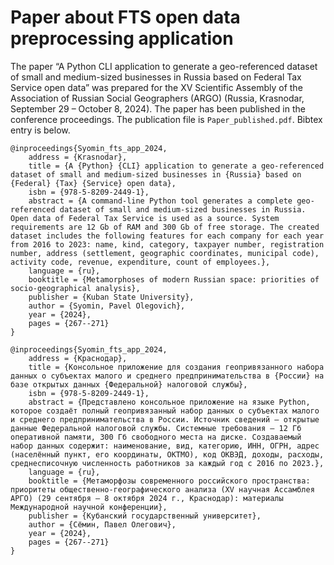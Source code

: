 # Paper about FTS open data preprocessing application

The paper “A Python CLI application to generate a geo-referenced dataset of small and medium-sized businesses in Russia based on Federal Tax Service open data” was prepared for the XV Scientific Assembly of the Association of Russian Social Geographers (ARGO) (Russia, Krasnodar, September 29 – October 8, 2024). The paper has been published in the conference proceedings. The publication file is `Paper_published.pdf`. Bibtex entry is below.

```
@inproceedings{Syomin_fts_app_2024,
    address = {Krasnodar},
    title = {A {Python} {CLI} application to generate a geo-referenced dataset of small and medium-sized businesses in {Russia} based on {Federal} {Tax} {Service} open data},
    isbn = {978-5-8209-2449-1},
    abstract = {A command-line Python tool generates a complete geo-referenced dataset of small and medium-sized businesses in Russia. Open data of Federal Tax Service is used as a source. System requirements are 12 Gb of RAM and 300 Gb of free storage. The created dataset includes the following features for each company for each year from 2016 to 2023: name, kind, category, taxpayer number, registration number, address (settlement, geographic coordinates, municipal code), activity code, revenue, expenditure, count of employees.},
    language = {ru},
    booktitle = {Metamorphoses of modern Russian space: priorities of socio-geographical analysis},
    publisher = {Kuban State University},
    author = {Syomin, Pavel Olegovich},
    year = {2024},
    pages = {267--271}
}

@inproceedings{Syomin_fts_app_2024,
    address = {Краснодар},
    title = {Консольное приложение для создания геопривязанного набора данных о субъектах малого и среднего предпринимательства в {России} на базе открытых данных {Федеральной} налоговой службы},
    isbn = {978-5-8209-2449-1},
    abstract = {Представлено консольное приложение на языке Python, которое создаёт полный геопривязанный набор данных о субъектах малого и среднего предпринимательства в России. Источник сведений — открытые данные Федеральной налоговой службы. Системные требования — 12 Гб оперативной памяти, 300 Гб свободного места на диске. Создаваемый набор данных содержит: наименование, вид, категорию, ИНН, ОГРН, адрес (населённый пункт, его координаты, ОКТМО), код ОКВЭД, доходы, расходы, среднесписочную численность работников за каждый год c 2016 по 2023.},
    language = {ru},
    booktitle = {Метаморфозы современного российского пространства: приоритеты общественно-географического анализа (XV научная Ассамблея АРГО) (29 сентября – 8 октября 2024 г., Краснодар): материалы Международной научной конференции},
    publisher = {Кубанский государственный университет},
    author = {Сёмин, Павел Олегович},
    year = {2024},
    pages = {267--271}
}
```

